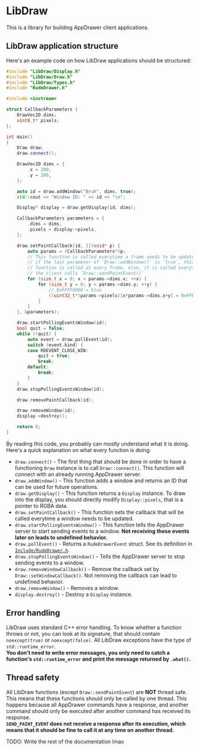 # LibDraw

This is a library for building AppDrawer client applications.

## LibDraw application structure

Here's an example code on how LibDraw applications should be structured:
```cpp
#include "LibDraw/Display.h"
#include "LibDraw/Draw.h"
#include "LibDraw/Types.h"
#include "RudeDrawer.h"

#include <iostream>

struct CallbackParameters {
    DrawVec2D dims;
    uint8_t* pixels;
};

int main()
{
    Draw draw;
    draw.connect();

    DrawVec2D dims = {
        .x = 200,
        .y = 200,
    };

    auto id = draw.addWindow("Bruh", dims, true);
    std::cout << "Window ID: " << id << "\n";

    Display* display = draw.getDisplay(id, dims);

    CallbackParameters parameters = {
        .dims = dims,
        .pixels = display->pixels,
    };

    draw.setPaintCallback(id, [](void* p) {
        auto params = (CallbackParameters*)p;
        // This function is called everytime a frame needs to be updated
        // if the last parameter of `Draw::addWindow()` is `true`, this
        // function is called at every frame, else, it is called everytime
        // the client calls `Draw::sendPaintEvent()`
        for (size_t x = 0; x < params->dims.x; ++x) {
            for (size_t y = 0; y < params->dims.y; ++y) {
                // 0xFFFF0000 = blue
                ((uint32_t*)params->pixels)[x*params->dims.x+y] = 0xFFFF0000;
            }
        }
    }, &parameters);

    draw.startPollingEventsWindow(id);
    bool quit = false;
    while (!quit) {
        auto event = draw.pollEvent(id);
        switch (event.kind) {
        case RDEVENT_CLOSE_WIN:
            quit = true;
            break;
        default:
            break;
        }
    }
    draw.stopPollingEventsWindow(id);

    draw.removePaintCallback(id);

    draw.removeWindow(id);
    display->destroy();

    return 0;
}
```

By reading this code, you probably can mostly understand what it is doing. Here's a quick explanation on what every function is doing:
- `draw.connect()` - The first thing that should be done in order to have a functioning `Draw` instance is to call `Draw::connect()`. This function will connect with an already running AppDrawer server.
- `draw.addWindow()` - This function adds a window and returns an ID that can be used for future operations.
- `draw.getDisplay()` - This function returns a `Display` instance. To draw into the display, you should directly modify `Display::pixels`, that is a pointer to RGBA data.
- `draw.setPaintCallback()` - This function sets the callback that will be called everytime a window needs to be updated.
- `draw.startPollingEventsWindow()` - This function tells the AppDrawer server to start sending events to a window. **Not receiving these events later on leads to undefined behavior.**
- `draw.pollEvent()` - Returns a `RudeDrawerEvent` struct. See its definition in [`Include/RudeDrawer.h`](../Include/RudeDrawer.h).
- `draw.stopPollingEventsWindow()` - Tells the AppDrawer server to stop sending events to a window.
- `draw.removeWindowCallback()` - Remove the callback set by `Draw::setWindowCallback()`. Not removing the callback can lead to undefined behavior.
- `draw.removeWindow()` - Removes a window.
- `display.destroy()` - Destroy a `Display` instance.

## Error handling

LibDraw uses standard C++ error handling. To know whether a function throws or not, you can look at its signature, that should contain `noexcept(true)` or `noexcept(false)`. All LibDraw exceptions have the type of `std::runtime_error`.  
**You don't need to write error messages, you only need to catch a function's `std::runtime_error` and print the message returned by `.what()`.**

## Thread safety

All LibDraw functions (except `Draw::sendPaintEvent`) are **NOT** thread safe. This means that these functions should only be called by one thread. This happens because all AppDrawer commands have a response, and another command should only be executed after another command has received its response.  
**`SEND_PAINT_EVENT` does not receive a response after its execution, which means that it should be fine to call it at any time on another thread.**

TODO: Write the rest of the documentation lmao
